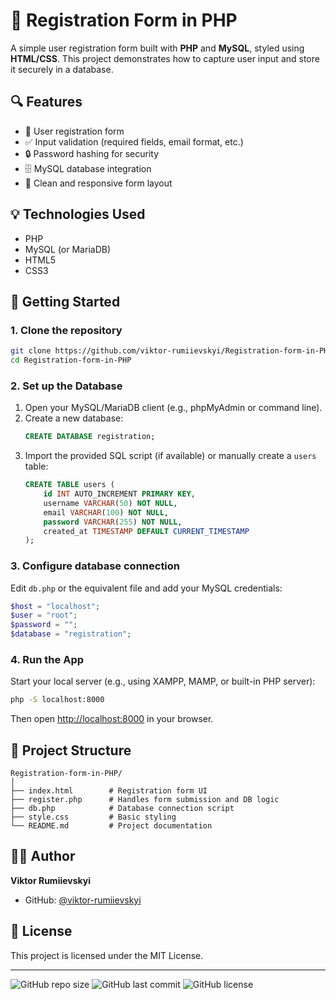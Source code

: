 
# 🧾 Registration Form in PHP

A simple user registration form built with **PHP** and **MySQL**, styled using **HTML/CSS**. This project demonstrates how to capture user input and store it securely in a database.

## 🔍 Features

- 📝 User registration form
- ✅ Input validation (required fields, email format, etc.)
- 🔒 Password hashing for security
- 🗄️ MySQL database integration
- 📄 Clean and responsive form layout

## 💡 Technologies Used

- PHP
- MySQL (or MariaDB)
- HTML5
- CSS3

## 🚀 Getting Started

### 1. Clone the repository

```bash
git clone https://github.com/viktor-rumiievskyi/Registration-form-in-PHP.git
cd Registration-form-in-PHP
```

### 2. Set up the Database

1. Open your MySQL/MariaDB client (e.g., phpMyAdmin or command line).
2. Create a new database:
   ```sql
   CREATE DATABASE registration;
   ```
3. Import the provided SQL script (if available) or manually create a `users` table:
   ```sql
   CREATE TABLE users (
       id INT AUTO_INCREMENT PRIMARY KEY,
       username VARCHAR(50) NOT NULL,
       email VARCHAR(100) NOT NULL,
       password VARCHAR(255) NOT NULL,
       created_at TIMESTAMP DEFAULT CURRENT_TIMESTAMP
   );
   ```

### 3. Configure database connection

Edit `db.php` or the equivalent file and add your MySQL credentials:

```php
$host = "localhost";
$user = "root";
$password = "";
$database = "registration";
```

### 4. Run the App

Start your local server (e.g., using XAMPP, MAMP, or built-in PHP server):

```bash
php -S localhost:8000
```

Then open [http://localhost:8000](http://localhost:8000) in your browser.

## 📂 Project Structure

```
Registration-form-in-PHP/
│
├── index.html        # Registration form UI
├── register.php      # Handles form submission and DB logic
├── db.php            # Database connection script
├── style.css         # Basic styling
└── README.md         # Project documentation
```



## 👨‍💻 Author

**Viktor Rumiievskyi**  
- GitHub: [@viktor-rumiievskyi](https://github.com/viktor-rumiievskyi)

## 📄 License

This project is licensed under the MIT License.

---

![GitHub repo size](https://img.shields.io/github/repo-size/viktor-rumiievskyi/Registration-form-in-PHP)
![GitHub last commit](https://img.shields.io/github/last-commit/viktor-rumiievskyi/Registration-form-in-PHP)
![GitHub license](https://img.shields.io/github/license/viktor-rumiievskyi/Registration-form-in-PHP)
